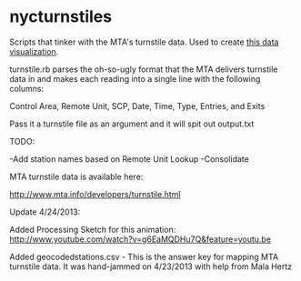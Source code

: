nycturnstiles
=============

Scripts that tinker with the MTA's turnstile data.  Used to create [this data visualization](https://www.youtube.com/watch?v=g6EaMQDHu7Q&list=UUpHtwgRedEGQz_1dm3jbi6w).

turnstile.rb parses the oh-so-ugly format that the MTA delivers turnstile data in and makes each reading into a single line with the following columns:

Control Area, Remote Unit, SCP, Date, Time, Type, Entries, and Exits

Pass it a turnstile file as an argument and it will spit out output.txt

TODO: 

-Add station names based on Remote Unit Lookup
-Consolidate

MTA turnstile data is available here:

http://www.mta.info/developers/turnstile.html


Update 4/24/2013:

Added Processing Sketch for this animation:  http://www.youtube.com/watch?v=g6EaMQDHu7Q&feature=youtu.be

Added geocodedstations.csv - This is the answer key for mapping MTA turnstile data.  It was hand-jammed on 4/23/2013 with help from Mala Hertz
